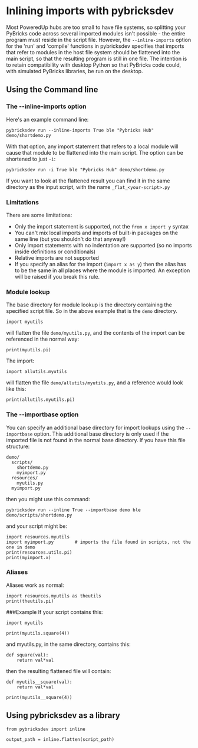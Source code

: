 # Inlining imports with pybricksdev
Most PoweredUp hubs are too small to have file systems, so splitting your PyBricks code
across several imported modules isn't possible - the entire program must 
reside in the script file. However, the `--inline-imports` option
for the 'run' and 'compile' functions in pybricksdev specifies that imports
that refer to modules in the host file system should be flattened into the
main script, so that the resulting program is still in one file. The intention is to
retain compatibility with desktop Python so that PyBricks code could, with simulated
PyBricks libraries, be run on the desktop.

## Using the Command line

### The --inline-imports option
Here's an example command line:

    pybricksdev run --inline-imports True ble "Pybricks Hub" demo/shortdemo.py

With that option, any import statement that refers to a local module will cause
that module to be flattened into the main script. The option can be shortened to just `-i`:

    pybricksdev run -i True ble "Pybricks Hub" demo/shortdemo.py

If you want to look at the flattened result you can find it in the same directory as the input script,
with the name `_flat_<your-script>.py`

### Limitations
There are some limitations:

- Only the import statement is supported, not the `from x import y` syntax
- You can't mix local imports and imports of built-in packages on the same line
  (but you shouldn't do that anyway!)
- Only import statements with no indentation are supported (so no imports inside definitions or
  conditionals)
- Relative imports are not supported
- If you specify an alias for the import (`import x as y`) then the alias has to be the
  same in all places where the module is imported. An exception will be raised if you
  break this rule.

### Module lookup
The base directory for module lookup is the directory containing the
specified script file. So in the above example that is the `demo` directory.

    import myutils

will flatten the file `demo/myutils.py`, and the contents of the import can be
referenced in the normal way:

    print(myutils.pi)

The import:

    import allutils.myutils

will flatten the file `demo/allutils/myutils.py`, and a reference would look like this:

    print(allutils.myutils.pi)

### The --importbase option
You can specify an additional base directory for import lookups using the
`--importbase` option. This additional base directory is only used if the
imported file is not found in the normal base directory.
If you have this file structure:

    demo/
      scripts/
        shortdemo.py
        myimport.py
      resources/
        myutils.py
      myimport.py

then you might use this command:

    pybricksdev run --inline True --importbase demo ble demo/scripts/shortdemo.py

and your script might be:

    import resources.myutils
    import myimport.py        # imports the file found in scripts, not the one in demo
    print(resources.utils.pi)
    print(myimport.x)

### Aliases
Aliases work as normal:

    import resources.myutils as theutils
    print(theutils.pi)

###Example
If your script contains this:

    import myutils
    
    print(myutils.square(4))

and myutils.py, in the same directory, contains this:

    def square(val):
        return val*val

then the resulting flattened file will contain:

    def myutils__square(val):
        return val*val
    
    print(myutils__square(4))

## Using pybricksdev as a library

    from pybricksdev import inline

    output_path = inline.flatten(script_path)

